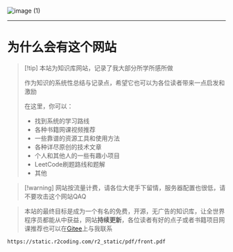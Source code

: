 ![image (1)](https://s2.loli.net/2022/07/12/J78jlZ6dQVbnDxO.png ":no-zoom")

---



# **为什么会有这个网站**

> [!tip] 本站为知识库网站，记录了我大部分所学所感所做
>
> 作为知识的系统性总结与记录点，希望它也可以为各位读者带来一点启发和激励
>
> 在这里，你可以：
>
> - 找到系统的学习路线
> - 各种书籍网课视频推荐
> - 一些靠谱的资源工具和使用方法
> - 各种详尽原创的技术文章
> - 个人和其他人的一些有趣小项目
> - LeetCode刷题路线和题解
> - 其他

> [!warning] 网站按流量计费，请各位大佬手下留情，服务器配置也很低，请不要攻击这个网站QAQ

> 本站的最终目标是成为一个有名的免费，开源，无广告的知识库，让全世界程序员都能从中获益，网站**持续更新**，各位读者有好的点子或者书籍项目网课推荐也可以在[Gitee](https://gitee.com/yuejia-lai)上与我联系

```pdf
https://static.r2coding.com/r2_static/pdf/front.pdf
```
